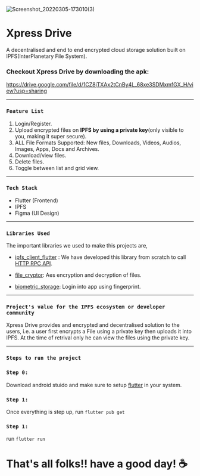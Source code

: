![Screenshot_20220305-173010(3)](https://user-images.githubusercontent.com/22388017/156882234-c4ed772d-555f-47ca-a7c8-53350a7d5361.jpg)

# Xpress Drive

A decentralised and end to end encrypted cloud storage solution built on IPFS(InterPlanetary File System).

### Checkout Xpress Drive by downloading the apk:

https://drive.google.com/file/d/1CZ8jTXAx2tCnBy4L_68xe3SDMxmfGX_H/view?usp=sharing

---

### `Feature List`
1. Login/Register.
2. Upload encrypted files on **IPFS by using a private key**(only visible to you, making it super secure).
3. ALL File Formats Supported: New files, Downloads, Videos, Audios, Images, Apps, Docs and Archives.
4. Download/view files.
5. Delete files.
6. Toggle between list and grid view.

---

### `Tech Stack`
* Flutter (Frontend)
* IPFS
* Figma (UI Design)

--- 

### `Libraries Used`
The important libraries we used to make this projects are,

* [ipfs_client_flutter](https://pub.dev/packages/ipfs_client_flutter) : We have developed this library from scratch to call [HTTP RPC API](https://docs.ipfs.io/reference/http/api/).

* [file_cryptor](https://pub.dev/packages/file_cryptor): Aes encryption and decryption of files.
* [biometric_storage](https://pub.dev/packages/biometric_storage): Login into app using fingerprint. 

--- 

### `Project's value for the IPFS ecosystem or developer community`
Xpress Drive provides and encrypted and decentralised solution to the users, i.e. a user first encrypts a File using a private key then uploads it into IPFS. At the time of retrival only he can view the files using the private key. 

--- 

### `Steps to run the project`
### `Step 0:`
Download android stuido and make sure to setup [flutter](https://docs.flutter.dev/get-started/install) in your system.
### `Step 1:`
Once everything is step up, run `flutter pub get`
### `Step 1:`
run `flutter run`

# That's all folks!! have a good day! :coffee:
